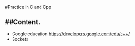 #Practice in C and Cpp

##Content.
--------------
- Google education https://developers.google.com/edu/c++/
- Sockets
